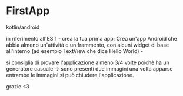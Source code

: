 # FirstApp
kotlin/android
 
 in riferimento all'ES 1 
        - crea la tua prima app:
                Crea un'app Android che abbia almeno un'attività e un frammento, con alcuni widget di 
                base all'interno (ad esempio TextView che dice Hello World) -


 si consiglia di provare l'applicazione almeno 3/4 volte poichè ha un generatore casuale  -> sono presenti due immagini
una volta apparse entrambe le immagini si può chiudere l'applicazione.

grazie <3
